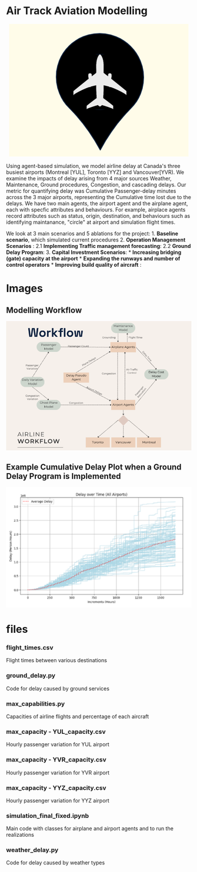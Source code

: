 # Air Track Aviation Modelling

<p align="center">
  <img src="https://github.com/josephlim0921/SYDE-535-Project/blob/main/images/logo.png" alt="logo"/>
</p>


Using agent-based simulation, we model airline delay at Canada's three busiest airports (Montreal [YUL], Toronto [YYZ] and Vancouver[YVR). We examine the impacts of delay arising from 4 major sources
 Weather, Maintenance, Ground procedures, Congestion, and cascading delays. Our metric for quantifying delay was Cumulative Passenger-delay minutes across the 3 major airports, representing the Cumulative time lost due to the delays. We have two main agents, the airport agent and the airplane agent, each with specfic attributes and behaviours. For example, airplace agents record attributes such as  status, origin, destination, and behaviours such as identifying maintanance, "circle" at airport and simulation flight times. 


 We look at 3 main scenarios and 5 ablations for the project: 
     1. **Baseline scenario**, which simulated current procedures
     2. **Operation Management Scenarios** : 
         2.1    **Implementing Traffic management forecasting**:
         2.2     **Ground Delay Program**:
     3.  **Capital Investment Scenarios**:
         * **Increasing bridging (gate) capacity at the airport**
         * **Expanding the runways and number of control operators**
         * **Improving build quality of aircraft** : 

# Images

## Modelling Workflow
![workflow](https://github.com/josephlim0921/SYDE-535-Project/blob/main/images/workflow.png  "workflow")

## Example Cumulative Delay Plot when a Ground Delay Program is Implemented
![ground_delay_sample](https://github.com/josephlim0921/SYDE-535-Project/blob/main/images/ground_delay_sample.png "ground delay sample")


# files
### flight_times.csv
Flight times between various destinations

### ground_delay.py
Code for delay caused by ground services

### max_capabilities.py
Capacities of airline flights and percentage of each aircraft

### max_capacity - YUL_capacity.csv
Hourly passenger variation for YUL airport

### max_capacity - YVR_capacity.csv
Hourly passenger variation for YVR airport

### max_capacity - YYZ_capacity.csv
Hourly passenger variation for YYZ airport

### simulation_final_fixed.ipynb
Main code with classes for airplane and airport agents and to run the realizations

### weather_delay.py
Code for delay caused by weather types


